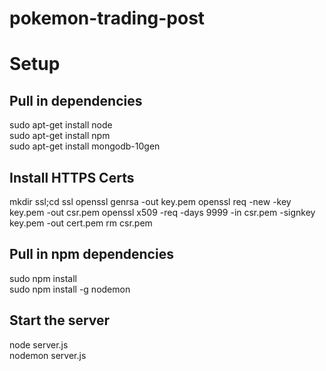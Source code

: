pokemon-trading-post
====================

Setup
=====
## Pull in dependencies
sudo apt-get install node  
sudo apt-get install npm  
sudo apt-get install mongodb-10gen

## Install HTTPS Certs
mkdir ssl;cd ssl
openssl genrsa -out key.pem
openssl req -new -key key.pem -out csr.pem
openssl x509 -req -days 9999 -in csr.pem -signkey key.pem -out cert.pem
rm csr.pem

## Pull in npm dependencies
sudo npm install  
sudo npm install -g nodemon

## Start the server
node server.js  
nodemon server.js
